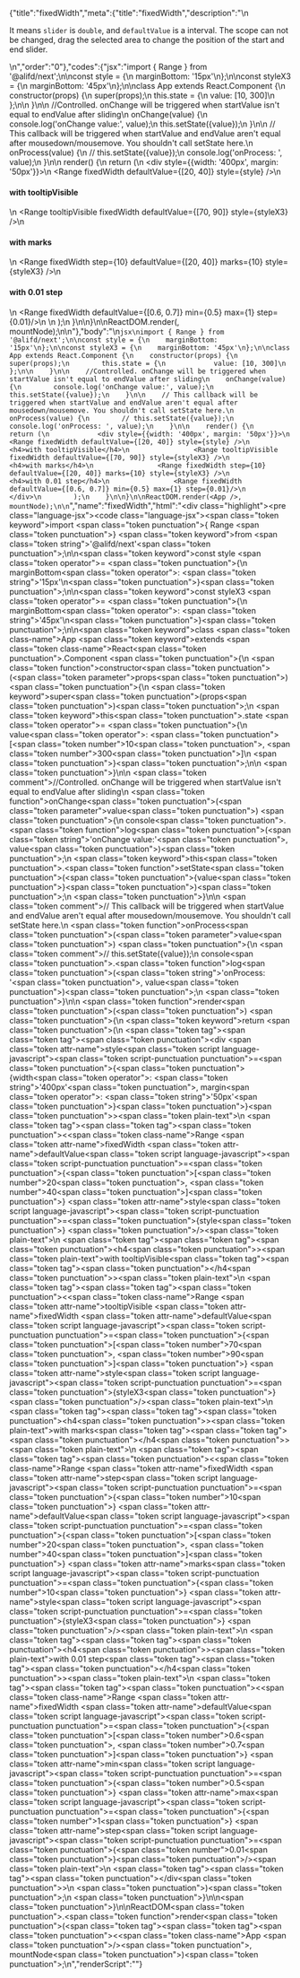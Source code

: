 {"title":"fixedWidth","meta":{"title":"fixedWidth","description":"\n<p>It means <code>slider</code> is <code>double</code>, and <code>defaultValue</code> is a interval. The scope can not be changed, drag the selected area to change the position of the start and end slider.</p>\n","order":"0"},"codes":{"jsx":"import { Range } from '@alifd/next';\n\nconst style = {\n    marginBottom: '15px'\n};\n\nconst styleX3 = {\n    marginBottom: '45px'\n};\n\nclass App extends React.Component {\n    constructor(props) {\n        super(props);\n        this.state = {\n            value: [10, 300]\n        };\n\n    }\n\n    //Controlled. onChange will be triggered when startValue isn't equal to endValue after sliding\n    onChange(value) {\n        console.log('onChange value:', value);\n        this.setState({value});\n    }\n\n    // This callback will be triggered when startValue and endValue aren't equal after mousedown/mousemove. You shouldn't call setState here.\n    onProcess(value) {\n        // this.setState({value});\n        console.log('onProcess: ', value);\n    }\n\n    render() {\n        return (\n            <div style={{width: '400px', margin: '50px'}}>\n                <Range fixedWidth defaultValue={[20, 40]} style={style} />\n                <h4>with tooltipVisible</h4>\n                <Range tooltipVisible fixedWidth defaultValue={[70, 90]} style={styleX3} />\n                <h4>with marks</h4>\n                <Range fixedWidth step={10} defaultValue={[20, 40]} marks={10} style={styleX3} />\n                <h4>with 0.01 step</h4>\n                <Range fixedWidth defaultValue={[0.6, 0.7]} min={0.5} max={1} step={0.01}/>\n            </div>\n        );\n    }\n\n}\n\nReactDOM.render(<App />, mountNode);\n\n"},"body":"\n````jsx\nimport { Range } from '@alifd/next';\n\nconst style = {\n    marginBottom: '15px'\n};\n\nconst styleX3 = {\n    marginBottom: '45px'\n};\n\nclass App extends React.Component {\n    constructor(props) {\n        super(props);\n        this.state = {\n            value: [10, 300]\n        };\n\n    }\n\n    //Controlled. onChange will be triggered when startValue isn't equal to endValue after sliding\n    onChange(value) {\n        console.log('onChange value:', value);\n        this.setState({value});\n    }\n\n    // This callback will be triggered when startValue and endValue aren't equal after mousedown/mousemove. You shouldn't call setState here.\n    onProcess(value) {\n        // this.setState({value});\n        console.log('onProcess: ', value);\n    }\n\n    render() {\n        return (\n            <div style={{width: '400px', margin: '50px'}}>\n                <Range fixedWidth defaultValue={[20, 40]} style={style} />\n                <h4>with tooltipVisible</h4>\n                <Range tooltipVisible fixedWidth defaultValue={[70, 90]} style={styleX3} />\n                <h4>with marks</h4>\n                <Range fixedWidth step={10} defaultValue={[20, 40]} marks={10} style={styleX3} />\n                <h4>with 0.01 step</h4>\n                <Range fixedWidth defaultValue={[0.6, 0.7]} min={0.5} max={1} step={0.01}/>\n            </div>\n        );\n    }\n\n}\n\nReactDOM.render(<App />, mountNode);\n\n````","name":"fixedWidth","html":"<script>(function(){'use strict';\n\nvar _createClass = function () { function defineProperties(target, props) { for (var i = 0; i < props.length; i++) { var descriptor = props[i]; descriptor.enumerable = descriptor.enumerable || false; descriptor.configurable = true; if (\"value\" in descriptor) descriptor.writable = true; Object.defineProperty(target, descriptor.key, descriptor); } } return function (Constructor, protoProps, staticProps) { if (protoProps) defineProperties(Constructor.prototype, protoProps); if (staticProps) defineProperties(Constructor, staticProps); return Constructor; }; }();\n\nvar _next = require('@alifd/next');\n\nfunction _classCallCheck(instance, Constructor) { if (!(instance instanceof Constructor)) { throw new TypeError(\"Cannot call a class as a function\"); } }\n\nfunction _possibleConstructorReturn(self, call) { if (!self) { throw new ReferenceError(\"this hasn't been initialised - super() hasn't been called\"); } return call && (typeof call === \"object\" || typeof call === \"function\") ? call : self; }\n\nfunction _inherits(subClass, superClass) { if (typeof superClass !== \"function\" && superClass !== null) { throw new TypeError(\"Super expression must either be null or a function, not \" + typeof superClass); } subClass.prototype = Object.create(superClass && superClass.prototype, { constructor: { value: subClass, enumerable: false, writable: true, configurable: true } }); if (superClass) Object.setPrototypeOf ? Object.setPrototypeOf(subClass, superClass) : subClass.__proto__ = superClass; }\n\nvar style = {\n    marginBottom: '15px'\n};\n\nvar styleX3 = {\n    marginBottom: '45px'\n};\n\nvar App = function (_React$Component) {\n    _inherits(App, _React$Component);\n\n    function App(props) {\n        _classCallCheck(this, App);\n\n        var _this = _possibleConstructorReturn(this, (App.__proto__ || Object.getPrototypeOf(App)).call(this, props));\n\n        _this.state = {\n            value: [10, 300]\n        };\n\n        return _this;\n    }\n\n    //Controlled. onChange will be triggered when startValue isn't equal to endValue after sliding\n\n\n    _createClass(App, [{\n        key: 'onChange',\n        value: function onChange(value) {\n            console.log('onChange value:', value);\n            this.setState({ value: value });\n        }\n\n        // This callback will be triggered when startValue and endValue aren't equal after mousedown/mousemove. You shouldn't call setState here.\n\n    }, {\n        key: 'onProcess',\n        value: function onProcess(value) {\n            // this.setState({value});\n            console.log('onProcess: ', value);\n        }\n    }, {\n        key: 'render',\n        value: function render() {\n            return React.createElement(\n                'div',\n                { style: { width: '400px', margin: '50px' } },\n                React.createElement(_next.Range, { fixedWidth: true, defaultValue: [20, 40], style: style }),\n                React.createElement(\n                    'h4',\n                    null,\n                    'with tooltipVisible'\n                ),\n                React.createElement(_next.Range, { tooltipVisible: true, fixedWidth: true, defaultValue: [70, 90], style: styleX3 }),\n                React.createElement(\n                    'h4',\n                    null,\n                    'with marks'\n                ),\n                React.createElement(_next.Range, { fixedWidth: true, step: 10, defaultValue: [20, 40], marks: 10, style: styleX3 }),\n                React.createElement(\n                    'h4',\n                    null,\n                    'with 0.01 step'\n                ),\n                React.createElement(_next.Range, { fixedWidth: true, defaultValue: [0.6, 0.7], min: 0.5, max: 1, step: 0.01 })\n            );\n        }\n    }]);\n\n    return App;\n}(React.Component);\n\nReactDOM.render(React.createElement(App, null), mountNode);})()</script><div class=\"highlight\"><pre class=\"language-jsx\"><code class=\"language-jsx\"><span class=\"token keyword\">import</span> <span class=\"token punctuation\">{</span> Range <span class=\"token punctuation\">}</span> <span class=\"token keyword\">from</span> <span class=\"token string\">'@alifd/next'</span><span class=\"token punctuation\">;</span>\n\n<span class=\"token keyword\">const</span> style <span class=\"token operator\">=</span> <span class=\"token punctuation\">{</span>\n    marginBottom<span class=\"token operator\">:</span> <span class=\"token string\">'15px'</span>\n<span class=\"token punctuation\">}</span><span class=\"token punctuation\">;</span>\n\n<span class=\"token keyword\">const</span> styleX3 <span class=\"token operator\">=</span> <span class=\"token punctuation\">{</span>\n    marginBottom<span class=\"token operator\">:</span> <span class=\"token string\">'45px'</span>\n<span class=\"token punctuation\">}</span><span class=\"token punctuation\">;</span>\n\n<span class=\"token keyword\">class</span> <span class=\"token class-name\">App</span> <span class=\"token keyword\">extends</span> <span class=\"token class-name\">React<span class=\"token punctuation\">.</span>Component</span> <span class=\"token punctuation\">{</span>\n    <span class=\"token function\">constructor</span><span class=\"token punctuation\">(</span><span class=\"token parameter\">props</span><span class=\"token punctuation\">)</span> <span class=\"token punctuation\">{</span>\n        <span class=\"token keyword\">super</span><span class=\"token punctuation\">(</span>props<span class=\"token punctuation\">)</span><span class=\"token punctuation\">;</span>\n        <span class=\"token keyword\">this</span><span class=\"token punctuation\">.</span>state <span class=\"token operator\">=</span> <span class=\"token punctuation\">{</span>\n            value<span class=\"token operator\">:</span> <span class=\"token punctuation\">[</span><span class=\"token number\">10</span><span class=\"token punctuation\">,</span> <span class=\"token number\">300</span><span class=\"token punctuation\">]</span>\n        <span class=\"token punctuation\">}</span><span class=\"token punctuation\">;</span>\n\n    <span class=\"token punctuation\">}</span>\n\n    <span class=\"token comment\">//Controlled. onChange will be triggered when startValue isn't equal to endValue after sliding</span>\n    <span class=\"token function\">onChange</span><span class=\"token punctuation\">(</span><span class=\"token parameter\">value</span><span class=\"token punctuation\">)</span> <span class=\"token punctuation\">{</span>\n        console<span class=\"token punctuation\">.</span><span class=\"token function\">log</span><span class=\"token punctuation\">(</span><span class=\"token string\">'onChange value:'</span><span class=\"token punctuation\">,</span> value<span class=\"token punctuation\">)</span><span class=\"token punctuation\">;</span>\n        <span class=\"token keyword\">this</span><span class=\"token punctuation\">.</span><span class=\"token function\">setState</span><span class=\"token punctuation\">(</span><span class=\"token punctuation\">{</span>value<span class=\"token punctuation\">}</span><span class=\"token punctuation\">)</span><span class=\"token punctuation\">;</span>\n    <span class=\"token punctuation\">}</span>\n\n    <span class=\"token comment\">// This callback will be triggered when startValue and endValue aren't equal after mousedown/mousemove. You shouldn't call setState here.</span>\n    <span class=\"token function\">onProcess</span><span class=\"token punctuation\">(</span><span class=\"token parameter\">value</span><span class=\"token punctuation\">)</span> <span class=\"token punctuation\">{</span>\n        <span class=\"token comment\">// this.setState({value});</span>\n        console<span class=\"token punctuation\">.</span><span class=\"token function\">log</span><span class=\"token punctuation\">(</span><span class=\"token string\">'onProcess: '</span><span class=\"token punctuation\">,</span> value<span class=\"token punctuation\">)</span><span class=\"token punctuation\">;</span>\n    <span class=\"token punctuation\">}</span>\n\n    <span class=\"token function\">render</span><span class=\"token punctuation\">(</span><span class=\"token punctuation\">)</span> <span class=\"token punctuation\">{</span>\n        <span class=\"token keyword\">return</span> <span class=\"token punctuation\">(</span>\n            <span class=\"token tag\"><span class=\"token tag\"><span class=\"token punctuation\">&lt;</span>div</span> <span class=\"token attr-name\">style</span><span class=\"token script language-javascript\"><span class=\"token script-punctuation punctuation\">=</span><span class=\"token punctuation\">{</span><span class=\"token punctuation\">{</span>width<span class=\"token operator\">:</span> <span class=\"token string\">'400px'</span><span class=\"token punctuation\">,</span> margin<span class=\"token operator\">:</span> <span class=\"token string\">'50px'</span><span class=\"token punctuation\">}</span><span class=\"token punctuation\">}</span></span><span class=\"token punctuation\">></span></span><span class=\"token plain-text\">\n                </span><span class=\"token tag\"><span class=\"token tag\"><span class=\"token punctuation\">&lt;</span><span class=\"token class-name\">Range</span></span> <span class=\"token attr-name\">fixedWidth</span> <span class=\"token attr-name\">defaultValue</span><span class=\"token script language-javascript\"><span class=\"token script-punctuation punctuation\">=</span><span class=\"token punctuation\">{</span><span class=\"token punctuation\">[</span><span class=\"token number\">20</span><span class=\"token punctuation\">,</span> <span class=\"token number\">40</span><span class=\"token punctuation\">]</span><span class=\"token punctuation\">}</span></span> <span class=\"token attr-name\">style</span><span class=\"token script language-javascript\"><span class=\"token script-punctuation punctuation\">=</span><span class=\"token punctuation\">{</span>style<span class=\"token punctuation\">}</span></span> <span class=\"token punctuation\">/></span></span><span class=\"token plain-text\">\n                </span><span class=\"token tag\"><span class=\"token tag\"><span class=\"token punctuation\">&lt;</span>h4</span><span class=\"token punctuation\">></span></span><span class=\"token plain-text\">with tooltipVisible</span><span class=\"token tag\"><span class=\"token tag\"><span class=\"token punctuation\">&lt;/</span>h4</span><span class=\"token punctuation\">></span></span><span class=\"token plain-text\">\n                </span><span class=\"token tag\"><span class=\"token tag\"><span class=\"token punctuation\">&lt;</span><span class=\"token class-name\">Range</span></span> <span class=\"token attr-name\">tooltipVisible</span> <span class=\"token attr-name\">fixedWidth</span> <span class=\"token attr-name\">defaultValue</span><span class=\"token script language-javascript\"><span class=\"token script-punctuation punctuation\">=</span><span class=\"token punctuation\">{</span><span class=\"token punctuation\">[</span><span class=\"token number\">70</span><span class=\"token punctuation\">,</span> <span class=\"token number\">90</span><span class=\"token punctuation\">]</span><span class=\"token punctuation\">}</span></span> <span class=\"token attr-name\">style</span><span class=\"token script language-javascript\"><span class=\"token script-punctuation punctuation\">=</span><span class=\"token punctuation\">{</span>styleX3<span class=\"token punctuation\">}</span></span> <span class=\"token punctuation\">/></span></span><span class=\"token plain-text\">\n                </span><span class=\"token tag\"><span class=\"token tag\"><span class=\"token punctuation\">&lt;</span>h4</span><span class=\"token punctuation\">></span></span><span class=\"token plain-text\">with marks</span><span class=\"token tag\"><span class=\"token tag\"><span class=\"token punctuation\">&lt;/</span>h4</span><span class=\"token punctuation\">></span></span><span class=\"token plain-text\">\n                </span><span class=\"token tag\"><span class=\"token tag\"><span class=\"token punctuation\">&lt;</span><span class=\"token class-name\">Range</span></span> <span class=\"token attr-name\">fixedWidth</span> <span class=\"token attr-name\">step</span><span class=\"token script language-javascript\"><span class=\"token script-punctuation punctuation\">=</span><span class=\"token punctuation\">{</span><span class=\"token number\">10</span><span class=\"token punctuation\">}</span></span> <span class=\"token attr-name\">defaultValue</span><span class=\"token script language-javascript\"><span class=\"token script-punctuation punctuation\">=</span><span class=\"token punctuation\">{</span><span class=\"token punctuation\">[</span><span class=\"token number\">20</span><span class=\"token punctuation\">,</span> <span class=\"token number\">40</span><span class=\"token punctuation\">]</span><span class=\"token punctuation\">}</span></span> <span class=\"token attr-name\">marks</span><span class=\"token script language-javascript\"><span class=\"token script-punctuation punctuation\">=</span><span class=\"token punctuation\">{</span><span class=\"token number\">10</span><span class=\"token punctuation\">}</span></span> <span class=\"token attr-name\">style</span><span class=\"token script language-javascript\"><span class=\"token script-punctuation punctuation\">=</span><span class=\"token punctuation\">{</span>styleX3<span class=\"token punctuation\">}</span></span> <span class=\"token punctuation\">/></span></span><span class=\"token plain-text\">\n                </span><span class=\"token tag\"><span class=\"token tag\"><span class=\"token punctuation\">&lt;</span>h4</span><span class=\"token punctuation\">></span></span><span class=\"token plain-text\">with 0.01 step</span><span class=\"token tag\"><span class=\"token tag\"><span class=\"token punctuation\">&lt;/</span>h4</span><span class=\"token punctuation\">></span></span><span class=\"token plain-text\">\n                </span><span class=\"token tag\"><span class=\"token tag\"><span class=\"token punctuation\">&lt;</span><span class=\"token class-name\">Range</span></span> <span class=\"token attr-name\">fixedWidth</span> <span class=\"token attr-name\">defaultValue</span><span class=\"token script language-javascript\"><span class=\"token script-punctuation punctuation\">=</span><span class=\"token punctuation\">{</span><span class=\"token punctuation\">[</span><span class=\"token number\">0.6</span><span class=\"token punctuation\">,</span> <span class=\"token number\">0.7</span><span class=\"token punctuation\">]</span><span class=\"token punctuation\">}</span></span> <span class=\"token attr-name\">min</span><span class=\"token script language-javascript\"><span class=\"token script-punctuation punctuation\">=</span><span class=\"token punctuation\">{</span><span class=\"token number\">0.5</span><span class=\"token punctuation\">}</span></span> <span class=\"token attr-name\">max</span><span class=\"token script language-javascript\"><span class=\"token script-punctuation punctuation\">=</span><span class=\"token punctuation\">{</span><span class=\"token number\">1</span><span class=\"token punctuation\">}</span></span> <span class=\"token attr-name\">step</span><span class=\"token script language-javascript\"><span class=\"token script-punctuation punctuation\">=</span><span class=\"token punctuation\">{</span><span class=\"token number\">0.01</span><span class=\"token punctuation\">}</span></span><span class=\"token punctuation\">/></span></span><span class=\"token plain-text\">\n            </span><span class=\"token tag\"><span class=\"token tag\"><span class=\"token punctuation\">&lt;/</span>div</span><span class=\"token punctuation\">></span></span>\n        <span class=\"token punctuation\">)</span><span class=\"token punctuation\">;</span>\n    <span class=\"token punctuation\">}</span>\n\n<span class=\"token punctuation\">}</span>\n\nReactDOM<span class=\"token punctuation\">.</span><span class=\"token function\">render</span><span class=\"token punctuation\">(</span><span class=\"token tag\"><span class=\"token tag\"><span class=\"token punctuation\">&lt;</span><span class=\"token class-name\">App</span></span> <span class=\"token punctuation\">/></span></span><span class=\"token punctuation\">,</span> mountNode<span class=\"token punctuation\">)</span><span class=\"token punctuation\">;</span>\n</code></pre></div>","renderScript":"<script>(function(){'use strict';\n\nvar _createClass = function () { function defineProperties(target, props) { for (var i = 0; i < props.length; i++) { var descriptor = props[i]; descriptor.enumerable = descriptor.enumerable || false; descriptor.configurable = true; if (\"value\" in descriptor) descriptor.writable = true; Object.defineProperty(target, descriptor.key, descriptor); } } return function (Constructor, protoProps, staticProps) { if (protoProps) defineProperties(Constructor.prototype, protoProps); if (staticProps) defineProperties(Constructor, staticProps); return Constructor; }; }();\n\nvar _reactLive = require('react-live');\n\nvar _next = require('@alifd/next');\n\nfunction _classCallCheck(instance, Constructor) { if (!(instance instanceof Constructor)) { throw new TypeError(\"Cannot call a class as a function\"); } }\n\nfunction _possibleConstructorReturn(self, call) { if (!self) { throw new ReferenceError(\"this hasn't been initialised - super() hasn't been called\"); } return call && (typeof call === \"object\" || typeof call === \"function\") ? call : self; }\n\nfunction _inherits(subClass, superClass) { if (typeof superClass !== \"function\" && superClass !== null) { throw new TypeError(\"Super expression must either be null or a function, not \" + typeof superClass); } subClass.prototype = Object.create(superClass && superClass.prototype, { constructor: { value: subClass, enumerable: false, writable: true, configurable: true } }); if (superClass) Object.setPrototypeOf ? Object.setPrototypeOf(subClass, superClass) : subClass.__proto__ = superClass; }\n\nwindow.demoNames.push('fixedWidthEnUs');\n\n\nwindow.fixedWidthEnUsRenderScript = function fixedWidthEnUsRenderScript(liveDemo) {\n    var mountNode = document.getElementById('fixedWidthEnUs-mount');\n    if (liveDemo === \"false\") {\n        document.getElementById('fixedWidthEnUs-body').innerHTML = '<pre class=\"language-jsx\"><code class=\"language-jsx\"><span class=\"token keyword\">import</span> <span class=\"token punctuation\">{</span> Range <span class=\"token punctuation\">}</span> <span class=\"token keyword\">from</span> <span class=\"token string\">\\'@alifd/next\\'</span><span class=\"token punctuation\">;</span>\\n\\n<span class=\"token keyword\">const</span> style <span class=\"token operator\">=</span> <span class=\"token punctuation\">{</span>\\n    marginBottom<span class=\"token operator\">:</span> <span class=\"token string\">\\'15px\\'</span>\\n<span class=\"token punctuation\">}</span><span class=\"token punctuation\">;</span>\\n\\n<span class=\"token keyword\">const</span> styleX3 <span class=\"token operator\">=</span> <span class=\"token punctuation\">{</span>\\n    marginBottom<span class=\"token operator\">:</span> <span class=\"token string\">\\'45px\\'</span>\\n<span class=\"token punctuation\">}</span><span class=\"token punctuation\">;</span>\\n\\n<span class=\"token keyword\">class</span> <span class=\"token class-name\">App</span> <span class=\"token keyword\">extends</span> <span class=\"token class-name\">React<span class=\"token punctuation\">.</span>Component</span> <span class=\"token punctuation\">{</span>\\n    <span class=\"token function\">constructor</span><span class=\"token punctuation\">(</span><span class=\"token parameter\">props</span><span class=\"token punctuation\">)</span> <span class=\"token punctuation\">{</span>\\n        <span class=\"token keyword\">super</span><span class=\"token punctuation\">(</span>props<span class=\"token punctuation\">)</span><span class=\"token punctuation\">;</span>\\n        <span class=\"token keyword\">this</span><span class=\"token punctuation\">.</span>state <span class=\"token operator\">=</span> <span class=\"token punctuation\">{</span>\\n            value<span class=\"token operator\">:</span> <span class=\"token punctuation\">[</span><span class=\"token number\">10</span><span class=\"token punctuation\">,</span> <span class=\"token number\">300</span><span class=\"token punctuation\">]</span>\\n        <span class=\"token punctuation\">}</span><span class=\"token punctuation\">;</span>\\n\\n    <span class=\"token punctuation\">}</span>\\n\\n    <span class=\"token comment\">//Controlled. onChange will be triggered when startValue isn\\'t equal to endValue after sliding</span>\\n    <span class=\"token function\">onChange</span><span class=\"token punctuation\">(</span><span class=\"token parameter\">value</span><span class=\"token punctuation\">)</span> <span class=\"token punctuation\">{</span>\\n        console<span class=\"token punctuation\">.</span><span class=\"token function\">log</span><span class=\"token punctuation\">(</span><span class=\"token string\">\\'onChange value:\\'</span><span class=\"token punctuation\">,</span> value<span class=\"token punctuation\">)</span><span class=\"token punctuation\">;</span>\\n        <span class=\"token keyword\">this</span><span class=\"token punctuation\">.</span><span class=\"token function\">setState</span><span class=\"token punctuation\">(</span><span class=\"token punctuation\">{</span>value<span class=\"token punctuation\">}</span><span class=\"token punctuation\">)</span><span class=\"token punctuation\">;</span>\\n    <span class=\"token punctuation\">}</span>\\n\\n    <span class=\"token comment\">// This callback will be triggered when startValue and endValue aren\\'t equal after mousedown/mousemove. You shouldn\\'t call setState here.</span>\\n    <span class=\"token function\">onProcess</span><span class=\"token punctuation\">(</span><span class=\"token parameter\">value</span><span class=\"token punctuation\">)</span> <span class=\"token punctuation\">{</span>\\n        <span class=\"token comment\">// this.setState({value});</span>\\n        console<span class=\"token punctuation\">.</span><span class=\"token function\">log</span><span class=\"token punctuation\">(</span><span class=\"token string\">\\'onProcess: \\'</span><span class=\"token punctuation\">,</span> value<span class=\"token punctuation\">)</span><span class=\"token punctuation\">;</span>\\n    <span class=\"token punctuation\">}</span>\\n\\n    <span class=\"token function\">render</span><span class=\"token punctuation\">(</span><span class=\"token punctuation\">)</span> <span class=\"token punctuation\">{</span>\\n        <span class=\"token keyword\">return</span> <span class=\"token punctuation\">(</span>\\n            <span class=\"token tag\"><span class=\"token tag\"><span class=\"token punctuation\">&lt;</span>div</span> <span class=\"token attr-name\">style</span><span class=\"token script language-javascript\"><span class=\"token script-punctuation punctuation\">=</span><span class=\"token punctuation\">{</span><span class=\"token punctuation\">{</span>width<span class=\"token operator\">:</span> <span class=\"token string\">\\'400px\\'</span><span class=\"token punctuation\">,</span> margin<span class=\"token operator\">:</span> <span class=\"token string\">\\'50px\\'</span><span class=\"token punctuation\">}</span><span class=\"token punctuation\">}</span></span><span class=\"token punctuation\">></span></span><span class=\"token plain-text\">\\n                </span><span class=\"token tag\"><span class=\"token tag\"><span class=\"token punctuation\">&lt;</span><span class=\"token class-name\">Range</span></span> <span class=\"token attr-name\">fixedWidth</span> <span class=\"token attr-name\">defaultValue</span><span class=\"token script language-javascript\"><span class=\"token script-punctuation punctuation\">=</span><span class=\"token punctuation\">{</span><span class=\"token punctuation\">[</span><span class=\"token number\">20</span><span class=\"token punctuation\">,</span> <span class=\"token number\">40</span><span class=\"token punctuation\">]</span><span class=\"token punctuation\">}</span></span> <span class=\"token attr-name\">style</span><span class=\"token script language-javascript\"><span class=\"token script-punctuation punctuation\">=</span><span class=\"token punctuation\">{</span>style<span class=\"token punctuation\">}</span></span> <span class=\"token punctuation\">/></span></span><span class=\"token plain-text\">\\n                </span><span class=\"token tag\"><span class=\"token tag\"><span class=\"token punctuation\">&lt;</span>h4</span><span class=\"token punctuation\">></span></span><span class=\"token plain-text\">with tooltipVisible</span><span class=\"token tag\"><span class=\"token tag\"><span class=\"token punctuation\">&lt;/</span>h4</span><span class=\"token punctuation\">></span></span><span class=\"token plain-text\">\\n                </span><span class=\"token tag\"><span class=\"token tag\"><span class=\"token punctuation\">&lt;</span><span class=\"token class-name\">Range</span></span> <span class=\"token attr-name\">tooltipVisible</span> <span class=\"token attr-name\">fixedWidth</span> <span class=\"token attr-name\">defaultValue</span><span class=\"token script language-javascript\"><span class=\"token script-punctuation punctuation\">=</span><span class=\"token punctuation\">{</span><span class=\"token punctuation\">[</span><span class=\"token number\">70</span><span class=\"token punctuation\">,</span> <span class=\"token number\">90</span><span class=\"token punctuation\">]</span><span class=\"token punctuation\">}</span></span> <span class=\"token attr-name\">style</span><span class=\"token script language-javascript\"><span class=\"token script-punctuation punctuation\">=</span><span class=\"token punctuation\">{</span>styleX3<span class=\"token punctuation\">}</span></span> <span class=\"token punctuation\">/></span></span><span class=\"token plain-text\">\\n                </span><span class=\"token tag\"><span class=\"token tag\"><span class=\"token punctuation\">&lt;</span>h4</span><span class=\"token punctuation\">></span></span><span class=\"token plain-text\">with marks</span><span class=\"token tag\"><span class=\"token tag\"><span class=\"token punctuation\">&lt;/</span>h4</span><span class=\"token punctuation\">></span></span><span class=\"token plain-text\">\\n                </span><span class=\"token tag\"><span class=\"token tag\"><span class=\"token punctuation\">&lt;</span><span class=\"token class-name\">Range</span></span> <span class=\"token attr-name\">fixedWidth</span> <span class=\"token attr-name\">step</span><span class=\"token script language-javascript\"><span class=\"token script-punctuation punctuation\">=</span><span class=\"token punctuation\">{</span><span class=\"token number\">10</span><span class=\"token punctuation\">}</span></span> <span class=\"token attr-name\">defaultValue</span><span class=\"token script language-javascript\"><span class=\"token script-punctuation punctuation\">=</span><span class=\"token punctuation\">{</span><span class=\"token punctuation\">[</span><span class=\"token number\">20</span><span class=\"token punctuation\">,</span> <span class=\"token number\">40</span><span class=\"token punctuation\">]</span><span class=\"token punctuation\">}</span></span> <span class=\"token attr-name\">marks</span><span class=\"token script language-javascript\"><span class=\"token script-punctuation punctuation\">=</span><span class=\"token punctuation\">{</span><span class=\"token number\">10</span><span class=\"token punctuation\">}</span></span> <span class=\"token attr-name\">style</span><span class=\"token script language-javascript\"><span class=\"token script-punctuation punctuation\">=</span><span class=\"token punctuation\">{</span>styleX3<span class=\"token punctuation\">}</span></span> <span class=\"token punctuation\">/></span></span><span class=\"token plain-text\">\\n                </span><span class=\"token tag\"><span class=\"token tag\"><span class=\"token punctuation\">&lt;</span>h4</span><span class=\"token punctuation\">></span></span><span class=\"token plain-text\">with 0.01 step</span><span class=\"token tag\"><span class=\"token tag\"><span class=\"token punctuation\">&lt;/</span>h4</span><span class=\"token punctuation\">></span></span><span class=\"token plain-text\">\\n                </span><span class=\"token tag\"><span class=\"token tag\"><span class=\"token punctuation\">&lt;</span><span class=\"token class-name\">Range</span></span> <span class=\"token attr-name\">fixedWidth</span> <span class=\"token attr-name\">defaultValue</span><span class=\"token script language-javascript\"><span class=\"token script-punctuation punctuation\">=</span><span class=\"token punctuation\">{</span><span class=\"token punctuation\">[</span><span class=\"token number\">0.6</span><span class=\"token punctuation\">,</span> <span class=\"token number\">0.7</span><span class=\"token punctuation\">]</span><span class=\"token punctuation\">}</span></span> <span class=\"token attr-name\">min</span><span class=\"token script language-javascript\"><span class=\"token script-punctuation punctuation\">=</span><span class=\"token punctuation\">{</span><span class=\"token number\">0.5</span><span class=\"token punctuation\">}</span></span> <span class=\"token attr-name\">max</span><span class=\"token script language-javascript\"><span class=\"token script-punctuation punctuation\">=</span><span class=\"token punctuation\">{</span><span class=\"token number\">1</span><span class=\"token punctuation\">}</span></span> <span class=\"token attr-name\">step</span><span class=\"token script language-javascript\"><span class=\"token script-punctuation punctuation\">=</span><span class=\"token punctuation\">{</span><span class=\"token number\">0.01</span><span class=\"token punctuation\">}</span></span><span class=\"token punctuation\">/></span></span><span class=\"token plain-text\">\\n            </span><span class=\"token tag\"><span class=\"token tag\"><span class=\"token punctuation\">&lt;/</span>div</span><span class=\"token punctuation\">></span></span>\\n        <span class=\"token punctuation\">)</span><span class=\"token punctuation\">;</span>\\n    <span class=\"token punctuation\">}</span>\\n\\n<span class=\"token punctuation\">}</span>\\n\\nReactDOM<span class=\"token punctuation\">.</span><span class=\"token function\">render</span><span class=\"token punctuation\">(</span><span class=\"token tag\"><span class=\"token tag\"><span class=\"token punctuation\">&lt;</span><span class=\"token class-name\">App</span></span> <span class=\"token punctuation\">/></span></span><span class=\"token punctuation\">,</span> mountNode<span class=\"token punctuation\">)</span><span class=\"token punctuation\">;</span>\\n\\n</code></pre>\\n'.replace(/{backquote}/g, '`').replace(/{dollar}/g, '$');\n\n        var style = {\n            marginBottom: '15px'\n        };\n\n        var styleX3 = {\n            marginBottom: '45px'\n        };\n\n        var App = function (_React$Component) {\n            _inherits(App, _React$Component);\n\n            function App(props) {\n                _classCallCheck(this, App);\n\n                var _this = _possibleConstructorReturn(this, (App.__proto__ || Object.getPrototypeOf(App)).call(this, props));\n\n                _this.state = {\n                    value: [10, 300]\n                };\n\n                return _this;\n            }\n\n            //Controlled. onChange will be triggered when startValue isn't equal to endValue after sliding\n\n\n            _createClass(App, [{\n                key: 'onChange',\n                value: function onChange(value) {\n                    console.log('onChange value:', value);\n                    this.setState({ value: value });\n                }\n\n                // This callback will be triggered when startValue and endValue aren't equal after mousedown/mousemove. You shouldn't call setState here.\n\n            }, {\n                key: 'onProcess',\n                value: function onProcess(value) {\n                    // this.setState({value});\n                    console.log('onProcess: ', value);\n                }\n            }, {\n                key: 'render',\n                value: function render() {\n                    return React.createElement(\n                        'div',\n                        { style: { width: '400px', margin: '50px' } },\n                        React.createElement(_next.Range, { fixedWidth: true, defaultValue: [20, 40], style: style }),\n                        React.createElement(\n                            'h4',\n                            null,\n                            'with tooltipVisible'\n                        ),\n                        React.createElement(_next.Range, { tooltipVisible: true, fixedWidth: true, defaultValue: [70, 90], style: styleX3 }),\n                        React.createElement(\n                            'h4',\n                            null,\n                            'with marks'\n                        ),\n                        React.createElement(_next.Range, { fixedWidth: true, step: 10, defaultValue: [20, 40], marks: 10, style: styleX3 }),\n                        React.createElement(\n                            'h4',\n                            null,\n                            'with 0.01 step'\n                        ),\n                        React.createElement(_next.Range, { fixedWidth: true, defaultValue: [0.6, 0.7], min: 0.5, max: 1, step: 0.01 })\n                    );\n                }\n            }]);\n\n            return App;\n        }(React.Component);\n\n        ReactDOM.render(React.createElement(App, null), mountNode);\n\n        return;\n    }\n\n    var fixedWidthEnUsLiveScript = 'const style = {\\n  marginBottom: \"15px\"\\n};\\n\\nconst styleX3 = {\\n  marginBottom: \"45px\"\\n};\\n\\nclass App extends React.Component {\\n  constructor(props) {\\n    super(props);\\n    this.state = {\\n      value: [10, 300]\\n    };\\n  }\\n\\n  //Controlled. onChange will be triggered when startValue isn\\'t equal to endValue after sliding\\n  onChange(value) {\\n    console.log(\"onChange value:\", value);\\n    this.setState({ value });\\n  }\\n\\n  // This callback will be triggered when startValue and endValue aren\\'t equal after mousedown/mousemove. You shouldn\\'t call setState here.\\n  onProcess(value) {\\n    // this.setState({value});\\n    console.log(\"onProcess: \", value);\\n  }\\n\\n  render() {\\n    return (\\n      <div style={{ width: \"400px\", margin: \"50px\" }}>\\n        <Range fixedWidth defaultValue={[20, 40]} style={style} />\\n        <h4>with tooltipVisible</h4>\\n        <Range\\n          tooltipVisible\\n          fixedWidth\\n          defaultValue={[70, 90]}\\n          style={styleX3}\\n        />\\n        <h4>with marks</h4>\\n        <Range\\n          fixedWidth\\n          step={10}\\n          defaultValue={[20, 40]}\\n          marks={10}\\n          style={styleX3}\\n        />\\n        <h4>with 0.01 step</h4>\\n        <Range\\n          fixedWidth\\n          defaultValue={[0.6, 0.7]}\\n          min={0.5}\\n          max={1}\\n          step={0.01}\\n        />\\n      </div>\\n    );\\n  }\\n}\\n\\nReactDOM.render(<App />, mountNode);';\n    var emptyTheme = {\n        plain: {},\n        styles: [{\n            types: [],\n            styles: {}\n        }]\n    };\n\n    function renderAfter() {\n        ReactDOM.render(React.createElement(\n            _next.Balloon.Tooltip,\n            {\n                align: 't',\n                style: { maxWidth: 320 },\n                trigger: React.createElement('div', {\n                    dangerouslySetInnerHTML: {\n                        __html: '<pre class=\"language-jsx\"><code class=\"language-jsx\"><span class=\"token keyword\">import</span> <span class=\"token punctuation\">{</span> Range <span class=\"token punctuation\">}</span> <span class=\"token keyword\">from</span> <span class=\"token string\">\\'@alifd/next\\'</span><span class=\"token punctuation\">;</span>\\n</code></pre>\\n'\n                    }\n                })\n            },\n            '\\u7F16\\u8F91\\u6A21\\u5F0F\\u6682\\u4E0D\\u652F\\u6301\\u4FEE\\u6539\\u4F9D\\u8D56\\u5F15\\u5165'\n        ), document.getElementById('fixedWidthEnUs-live-import'));\n    }\n\n    var LiveRenderer = function (_React$Component2) {\n        _inherits(LiveRenderer, _React$Component2);\n\n        function LiveRenderer(props) {\n            _classCallCheck(this, LiveRenderer);\n\n            var _this2 = _possibleConstructorReturn(this, (LiveRenderer.__proto__ || Object.getPrototypeOf(LiveRenderer)).call(this, props));\n\n            _this2.onBlur = function () {\n                var time = new Date().getTime();\n                window.top.postMessage({\n                    type: 'ReactLiveEdit',\n                    from: 'demo',\n                    body: { name: 'fixedWidthEnUs', component: 'Range', time: time }\n                }, '*');\n            };\n\n            return _this2;\n        }\n\n        _createClass(LiveRenderer, [{\n            key: 'componentDidMount',\n            value: function componentDidMount() {\n                renderAfter();\n            }\n        }, {\n            key: 'render',\n            value: function render() {\n                return React.createElement(\n                    _reactLive.LiveProvider,\n                    {\n                        code: fixedWidthEnUsLiveScript,\n                        scope: { Range: _next.Range, mountNode: mountNode },\n                        noInline: true },\n                    React.createElement(\n                        'div',\n                        { id: 'fixedWidthEnUs-live-editor' },\n                        React.createElement(_reactLive.LiveError, { id: 'fixedWidthEnUs-live-error', className: 'react-live-error' }),\n                        React.createElement('div', { id: 'fixedWidthEnUs-live-import' }),\n                        React.createElement(\n                            'div',\n                            { id: 'fixedWidthEnUs-live-body', className: 'react-live-body' },\n                            React.createElement(_reactLive.LiveEditor, { theme: emptyTheme, onBlur: this.onBlur })\n                        ),\n                        React.createElement('div', { id: 'fixedWidthEnUs-live-css' })\n                    ),\n                    React.createElement(_reactLive.LivePreview, null)\n                );\n            }\n        }]);\n\n        return LiveRenderer;\n    }(React.Component);\n\n    ReactDOM.render(React.createElement(LiveRenderer, null), document.getElementById('fixedWidthEnUs-body'));\n    return;\n};\n\nwindow.renderFuncs.push(fixedWidthEnUsRenderScript);\n\nfunction onRiddleOrCodePenClick(type) {\n    var time = new Date().getTime();\n    window.top.postMessage({\n        type: 'RiddleOrCodePenClick',\n        from: 'demo',\n        body: { name: 'fixedWidthEnUs', component: 'Range', type: type, time: time }\n    }, '*');\n}\nReactDOM.render(React.createElement(\n    _next.Balloon.Tooltip,\n    {\n        align: 'b',\n        style: { maxWidth: 400 },\n        trigger: React.createElement(\n            'span',\n            { role: 'img', className: 'op-icon', onClick: function onClick() {\n                    return onRiddleOrCodePenClick('O2');\n                } },\n            React.createElement(\n                'svg',\n                { viewBox: '0 0 18 18', version: '1.1' },\n                React.createElement(\n                    'g',\n                    { id: '\\u9875\\u9762-1', stroke: 'none', 'stroke-width': '1', fill: 'none', 'fill-rule': 'evenodd', 'stroke-opacity': '0.45' },\n                    React.createElement(\n                        'g',\n                        { id: '\\u7F16\\u7EC4-16', transform: 'translate(1.000000, 1.031385)', 'fill-rule': 'nonzero', stroke: '#000000', 'stroke-width': '1' },\n                        React.createElement('path', { d: 'M7.99320628,15.9864125 C3.58572657,15.9864125 2.27373675e-13,12.400686 2.27373675e-13,7.99320627 C2.27373675e-13,3.58572655 3.58572657,-1.70530257e-13 7.99320628,-1.70530257e-13 C12.400686,-1.70530257e-13 15.9864126,3.58572655 15.9864126,7.99320627 C15.9864126,8.42039157 15.6400618,8.76674238 15.2128765,8.76674238 C14.7856912,8.76674238 14.4393404,8.42039157 14.4393404,7.99320627 C14.4393404,4.43880793 11.5476691,1.54707218 7.99320628,1.54707218 C4.43874348,1.54707218 1.54707218,4.43880793 1.54707218,7.99320627 C1.54707218,11.5476691 4.43874348,14.4393404 7.99320628,14.4393404 C8.43115662,14.4393404 8.86852684,14.3952488 9.29313367,14.3084194 C9.7112944,14.2223635 10.1204305,14.492521 10.2060352,14.9110685 C10.2917043,15.3296804 10.0218692,15.7383653 9.60338611,15.82397 C9.07686588,15.9317494 8.53513277,15.9864125 7.99320628,15.9864125', id: 'path-2' }),\n                        React.createElement('path', { d: 'M14.8745616,14.4162764 C15.3159789,14.440487 15.5487088,14.6453304 15.5721741,15.0302087 C15.5487088,15.4398955 15.3394443,15.6441411 14.9442844,15.6441411 L11.9445701,15.6441411 C11.5025757,15.6441411 11.2817709,15.4398955 11.2817709,15.0302087 C11.2584018,14.9100526 11.3166804,14.7536303 11.4562221,14.5606432 C11.6420213,14.3439436 11.8279166,14.127244 12.0142928,13.9105444 C12.7817242,13.0680563 13.339795,12.369935 13.6886012,11.8156822 C13.8978657,11.5267494 14.002498,11.2378167 14.002498,10.9488839 C13.9556635,10.5154847 13.746399,10.2751724 13.3746083,10.226552 C13.0024329,10.226552 12.7347936,10.5036285 12.5724598,11.0572835 C12.432918,11.5148932 12.2350015,11.7315928 11.9793834,11.7073822 C11.537389,11.7073822 11.3167766,11.4906827 11.3167766,11.0572835 C11.4176783,9.98807895 11.9602374,9.32514076 12.9424518,9.05442834 C13.5415272,8.88931453 14.2250594,9.11615024 14.4346419,9.22243967 C15.0292798,9.52400928 15.3502647,10.075465 15.3976267,10.8766507 C15.3976267,11.5510596 14.8744655,12.5019474 13.8280468,13.7300113 C13.5489633,14.0674648 13.3625871,14.2960206 13.2698799,14.4162764 L14.8745616,14.4162764 Z', id: 'path-7' })\n                    )\n                )\n            )\n        ) },\n    React.createElement(\n        'span',\n        null,\n        '\\u5728O2\\u4E2D\\u6253\\u5F00'\n    )\n), document.getElementById('fixedWidthEnUs-O2'));\nReactDOM.render(React.createElement(\n    _next.Balloon.Tooltip,\n    {\n        align: 'b',\n        style: { maxWidth: 400 },\n        trigger: React.createElement(\n            'span',\n            { role: 'img', className: 'op-icon', onClick: function onClick() {\n                    return onRiddleOrCodePenClick('CodePen');\n                } },\n            React.createElement(\n                'svg',\n                { viewBox: '0 0 20 20', fill: 'currentColor' },\n                React.createElement('path', {\n                    d: 'M17.7207447,7.0537234 L10.2739362,2.0893617 C10.0952128,1.97021277 9.86223404,1.97021277 9.68404255,2.0893617 L2.23723404,7.0537234 C2.0893617,7.15212766 2.00053191,7.31861702 2.00053191,7.4962766 L2.00053191,12.4606383 C2.00053191,12.6382979 2.0893617,12.8047872 2.23723404,12.9031915 L9.68404255,17.8675532 C9.77340426,17.9271277 9.87606383,17.9569149 9.97925532,17.9569149 C10.0824468,17.9569149 10.1851064,17.9271277 10.2744681,17.8675532 L17.7212766,12.9031915 C17.8691489,12.8047872 17.9579787,12.6382979 17.9579787,12.4606383 L17.9579787,7.4962766 C17.9579787,7.31861702 17.8691489,7.15212766 17.7212766,7.0537234 L17.7207447,7.0537234 Z M9.9787234,11.8218085 L7.2143617,9.9787234 L9.9787234,8.1356383 L12.7430851,9.9787234 L9.9787234,11.8218085 Z M10.5106383,7.21170213 L10.5106383,3.52553191 L16.4664894,7.4962766 L13.7021277,9.3393617 L10.5106383,7.21170213 Z M9.44680851,7.21170213 L6.25531915,9.3393617 L3.49095745,7.4962766 L9.44680851,3.52553191 L9.44680851,7.21170213 Z M5.2962766,9.9787234 L3.06382979,11.4670213 L3.06382979,8.49042553 L5.2962766,9.9787234 Z M6.25531915,10.6180851 L9.44680851,12.7457447 L9.44680851,16.4319149 L3.49095745,12.4611702 L6.25531915,10.6180851 Z M10.5106383,12.7457447 L13.7021277,10.6180851 L16.4664894,12.4611702 L10.5106383,16.4319149 L10.5106383,12.7457447 Z M14.6611702,9.9787234 L16.893617,8.49042553 L16.893617,11.4670213 L14.6611702,9.9787234 Z' })\n            )\n        ) },\n    React.createElement(\n        'span',\n        null,\n        '\\u5728CodePen\\u4E2D\\u6253\\u5F00'\n    )\n), document.getElementById('fixedWidthEnUs-CodePen'));\nReactDOM.render(React.createElement(\n    _next.Balloon.Tooltip,\n    {\n        align: 'b',\n        style: { maxWidth: 400 },\n        trigger: React.createElement(\n            'span',\n            { role: 'img', className: 'op-icon', onClick: function onClick() {\n                    return onRiddleOrCodePenClick('Riddle');\n                } },\n            React.createElement(\n                'svg',\n                { viewBox: '0 0 20 20', fill: 'currentColor' },\n                React.createElement('path', {\n                    d: 'M12.0135981,2 C14.9585189,2 17.345849,4.38716704 17.345849,7.33333333 C17.345849,9.38478693 16.1882418,11.1657179 14.4903288,12.0578577 L17.2084049,16.7658872 C17.2378708,16.8169235 17.2591949,16.8704263 17.2727803,16.9248914 C17.3474476,17.0262914 17.3916465,17.1520943 17.3916465,17.2882205 C17.3916465,17.628088 17.1161295,17.9036051 16.7762619,17.9036051 L2.81174505,17.9048498 C2.75007855,17.9255976 2.68404472,17.9368421 2.61538462,17.9368421 C2.27551708,17.9368421 2,17.661325 2,17.3214575 L2,4.90050552 C2,4.44767651 2.36696407,4.08058607 2.8201909,4.08058607 L2.8201909,4.08058607 L4.598,4.08 L4.59829061,3.64037695 C4.59829061,2.78210363 5.25867561,2.07778272 6.09736436,2.00602116 L6.23871411,2 Z M11.9839597,3.23076923 L6.23745245,3.23076923 C6.01143198,3.23076923 5.82905984,3.41419855 5.82905984,3.64047008 L5.82905984,3.64047008 L5.829,4.08 L11.5615101,4.08058607 C13.3089935,4.08058607 14.7370181,5.4476011 14.8334247,7.17082808 L14.8386124,7.35677655 C14.8386124,9.16616658 13.3721154,10.632967 11.5615101,10.632967 L11.5615101,10.632967 L10.299,10.632 L12.6155561,14.6429723 C12.7020335,14.7927556 12.7183875,14.9637818 12.6748043,15.1180362 C12.6779184,15.1342067 12.6786336,15.1513556 12.6786336,15.1686715 C12.6786336,15.508539 12.4031165,15.7840561 12.063249,15.7840561 L5.39477011,15.7840561 C5.33908357,15.7840561 5.28512459,15.7766596 5.23382202,15.7627953 L5.21367522,15.7639098 L5.21367522,15.7639098 C4.87380768,15.7639098 4.59829061,15.4883927 4.59829061,15.1485252 L4.598,5.323 L3.23076923,5.32307709 L3.23,16.672 L15.733,16.672 L13.0769083,12.0713449 C12.9069827,11.7770252 13.0078241,11.40068 13.3021438,11.2307544 C13.3538063,11.200927 13.4079962,11.1794424 13.4631533,11.1658825 C14.9972153,10.5673738 16.0854701,9.07745387 16.0854701,7.33333333 C16.0854701,5.06705157 14.2491614,3.23076923 11.9839597,3.23076923 L11.9839597,3.23076923 Z M11.7212434,5.32867389 L11.5688942,5.32307709 L5.829,5.323 L5.82905984,11.0261966 C5.82905984,11.0464748 5.83052125,11.0664018 5.83334393,11.0858783 L5.84579569,11.1428571 L5.829,11.142 L5.829,14.553 L11.142,14.553 L8.71393544,10.3467056 C8.54400168,10.0523717 8.64484792,9.67600839 8.93918185,9.50607462 C9.01663814,9.46135521 9.09977514,9.43538787 9.18333591,9.42676402 L9.18350929,9.40512829 L11.5688942,9.40512829 C12.6982428,9.40512829 13.6102561,8.49132999 13.6102561,7.36410269 C13.6102561,6.23662753 12.6963072,5.32307709 11.5688942,5.32307709 Z' })\n            )\n        ) },\n    React.createElement(\n        'span',\n        null,\n        '\\u5728Riddle\\u4E2D\\u6253\\u5F00'\n    )\n), document.getElementById('fixedWidthEnUs-Riddle'));\nReactDOM.render(React.createElement(\n    _next.Balloon.Tooltip,\n    {\n        align: 'b',\n        style: { maxWidth: 320 },\n        trigger: React.createElement(\n            'span',\n            { className: 'code-box-code-action', onClick: function onClick() {\n                    _next.Message.success('复制成功');\n                } },\n            React.createElement(\n                'svg',\n                { viewBox: '0 0 20 20', focusable: 'false', 'data-icon': 'snippets', width: '20px', height: '20px', fill: 'currentColor', 'aria-hidden': 'true' },\n                React.createElement('path', { d: 'M15,5 L15,18 L2,18 L2,5 L15,5 Z M14,6 L3,6 L3,17 L14,17 L14,6 Z M18,2 L18,15 L16,15 L16,13.999 L17,14 L17,3 L6,3 L6,4 L5,4 L5,2 L18,2 Z M9,8 L9,11 L12,11 L12,12 L9,12 L9,15 L8,15 L8,12 L5,12 L5,11 L8,11 L8,8 L9,8 Z' })\n            )\n        )\n    },\n    React.createElement(\n        'span',\n        null,\n        '\\u590D\\u5236\\u4EE3\\u7801'\n    )\n), document.getElementById('fixedWidthEnUs-copy-btn'));\nReactDOM.render(React.createElement(\n    React.Fragment,\n    null,\n    React.createElement(\n        _next.Balloon.Tooltip,\n        {\n            align: 'b',\n            style: { maxWidth: 400 },\n            trigger: React.createElement(\n                'span',\n                { id: 'fixedWidthEnUs-icon-show', className: 'code-box-code-action code-expand-icon-show' },\n                React.createElement(\n                    'svg',\n                    { alt: 'expand code', width: '20px', height: '20px', viewBox: '0 0 20 20', fill: 'currentColor' },\n                    React.createElement('path', {\n                        d: 'M14.4307124,13.5667899 L15.1349452,14.276759 L10.7473676,18.6288871 L6.42783259,14.2738791 L7.13782502,13.5696698 L10.7530744,17.2147744 L14.4307124,13.5667899 Z M4.79130753,8.067524 L16.3824174,11.1733525 L16.1235984,12.1392784 L4.53248848,9.03344983 L4.79130753,8.067524 Z M10.8154102,1.57503552 L15.1349452,5.93004351 L14.4249528,6.63425282 L10.809949,2.98914817 L7.13206544,6.6371327 L6.42783259,5.92716363 L10.8154102,1.57503552 Z',\n                        transform: 'translate(10.457453, 10.101961) rotate(90.000000) translate(-10.457453, -10.101961) ' })\n                )\n            ) },\n        React.createElement(\n            'span',\n            null,\n            '\\u5C55\\u5F00\\u4EE3\\u7801',\n            React.createElement('br', null),\n            React.createElement('br', null),\n            '\\u5C0F\\u63D0\\u793A: ',\n            React.createElement('br', null),\n            React.createElement('br', null),\n            ' 1. \\u70B9\\u51FB\\u4E00\\u4E0B\\u4EE3\\u7801\\uFF0C\\u8BD5\\u4E00\\u8BD5\\u5728\\u7EBF\\u7F16\\u8F91\\u9884\\u89C8\\u5427\\uFF01 ',\n            React.createElement('br', null),\n            React.createElement('br', null),\n            '2. \\u9875\\u9762\\u53F3\\u4E0A\\u65B9 \\u6709 ',\n            React.createElement(\n                'strong',\n                null,\n                '\\u5168\\u5C40\\u4EE3\\u7801\\u5C55\\u5F00'\n            ),\n            ' \\u53CA ',\n            React.createElement(\n                'strong',\n                null,\n                '\\u5F00\\u542F\\u5728\\u7EBF\\u7F16\\u8F91'\n            ),\n            ' \\u6A21\\u5F0F\\u54DF\\uFF5E'\n        )\n    ),\n    React.createElement(\n        _next.Balloon.Tooltip,\n        {\n            align: 'b',\n            style: { maxWidth: 400 },\n            trigger: React.createElement(\n                'span',\n                { id: 'fixedWidthEnUs-icon-hide', className: 'code-box-code-action code-expand-icon-hide', style: { display: 'none' } },\n                React.createElement(\n                    'svg',\n                    { alt: 'expand code', width: '20px', height: '20px', viewBox: '0 0 20 20', style: { fill: '#3B9AFF' } },\n                    React.createElement('path', {\n                        d: 'M14.4307124,13.5667899 L15.1349452,14.276759 L10.7473676,18.6288871 L6.42783259,14.2738791 L7.13782502,13.5696698 L10.7530744,17.2147744 L14.4307124,13.5667899 Z M4.79130753,8.067524 L16.3824174,11.1733525 L16.1235984,12.1392784 L4.53248848,9.03344983 L4.79130753,8.067524 Z M10.8154102,1.57503552 L15.1349452,5.93004351 L14.4249528,6.63425282 L10.809949,2.98914817 L7.13206544,6.6371327 L6.42783259,5.92716363 L10.8154102,1.57503552 Z',\n                        transform: 'translate(10.457453, 10.101961) rotate(90.000000) translate(-10.457453, -10.101961) ' })\n                )\n            ) },\n        React.createElement(\n            'span',\n            null,\n            '\\u6536\\u8D77\\u4EE3\\u7801',\n            React.createElement('br', null),\n            React.createElement('br', null),\n            '\\u5C0F\\u63D0\\u793A: ',\n            React.createElement('br', null),\n            React.createElement('br', null),\n            ' 1. \\u70B9\\u51FB\\u4E00\\u4E0B\\u4EE3\\u7801\\uFF0C\\u8BD5\\u4E00\\u8BD5\\u5728\\u7EBF\\u7F16\\u8F91\\u9884\\u89C8\\u5427\\uFF01 ',\n            React.createElement('br', null),\n            React.createElement('br', null),\n            '2. \\u9875\\u9762\\u53F3\\u4E0A\\u65B9 \\u6709 ',\n            React.createElement(\n                'strong',\n                null,\n                '\\u5168\\u5C40\\u4EE3\\u7801\\u5C55\\u5F00'\n            ),\n            ' \\u53CA ',\n            React.createElement(\n                'strong',\n                null,\n                '\\u5F00\\u542F\\u5728\\u7EBF\\u7F16\\u8F91'\n            ),\n            ' \\u6A21\\u5F0F\\u54DF\\uFF5E'\n        )\n    )\n), document.getElementById('fixedWidthEnUs-fold-code'));})()</script>"}